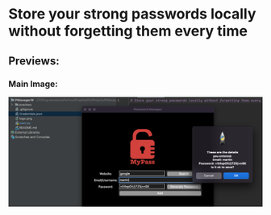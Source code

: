 # Store your strong passwords locally without forgetting them every time

## Previews:

### Main Image: 
![Main Image](./previews/main.png)